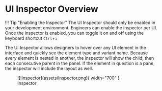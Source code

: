# UI Inspector Overview

!!! Tip "Enabling the Inspector"
    The UI Inspector should only be enabled in your development environment. Engineers can enable the inspector per UI. Once the inspector is enabled, you can toggle it on and off using the keyboard shortcut `Ctrl`+`i`


The UI Inspector allows designers to hover over any UI element in the interface and quickly see the element type and variant name. Because every element is nested in another, the inspector will show the child, then each consecutive parent in the panel. If the element in question is a pane, the inspector will include the layout as well.

<figure markdown>
![!Inspector](assets/inspector.png){ width="700" }
  <figcaption>Inspector</figcaption>
</figure>

